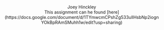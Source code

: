 <p align="center">
    Joey Hinckley <br />
    This assignment can he found [here](https://docs.google.com/document/d/1TYmwcmCPshZg533ullHsbNp2iognYOkBpRAmSMuhh1w/edit?usp=sharing)
</p>

